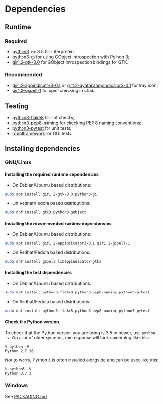 # Dependencies

## Runtime

### Required

* [python3](https://www.python.org/) >= 3.5 for interpreter;
* [python3-gi](https://pygobject.readthedocs.io/en/latest/getting_started.html) for using GObject introspection with Python 3;
* [gir1.2-gtk-3.0](https://www.gtk.org/) for GObject introspection bindings for GTK.

### Recommended

* [gir1.2-appindicator3-0.1](https://lazka.github.io/pgi-docs/AppIndicator3-0.1/index.html) or [gir1.2-ayatanaappindicator3-0.1](https://lazka.github.io/pgi-docs/AyatanaAppIndicator3-0.1/index.html) for tray icon;
* [gir1.2-gspell-1](https://lazka.github.io/pgi-docs/Gspell-1/index.html) for spell checking in chat.

## Testing

* [python3-flake8](https://flake8.pycqa.org/en/latest/) for lint checks;
* [python3-pep8-naming](https://pypi.org/project/pep8-naming/) for checking PEP 8 naming conventions;
* [python3-pytest](https://docs.pytest.org/en/stable/getting-started.html) for unit tests;
* [robotframework](https://robotframework.org/) for GUI tests.

## Installing dependencies

### GNU/Linux

#### Installing the required runtime dependencies
* On Debian/Ubuntu based distributions:

```sh
sudo apt install gir1.2-gtk-3.0 python3-gi
```

* On Redhat/Fedora based distributions:

```sh
sudo dnf install gtk3 python3-gobject
```

#### Installing the recommended runtime dependencies
* On Debian/Ubuntu based distributions:

```sh
sudo apt install gir1.2-appindicator3-0.1 gir1.2-gspell-1
```

* On Redhat/Fedora based distributions:

```sh
sudo dnf install gspell libappindicator-gtk3
```

#### Installing the test dependencies
* On Debian/Ubuntu based distributions:

```sh
sudo apt install python3-flake8 python3-pep8-naming python3-pytest
```

* On Redhat/Fedora based distributions:

```sh
sudo dnf install python3-flake8 python3-pep8-naming python3-pytest
```

#### Check the Python version.
To check that the Python version you are using is 3.5 or newer, use `python -V`. On a lot of older systems, the response will look something like this:

```console
% python -V
Python 2.7.16
```

Not to worry, Python 3 is often installed alongside and can be used like this:

```console
% python3 -V
Python 3.7.3
```

### Windows
See [PACKAGING.md](PACKAGING.md#windows)
